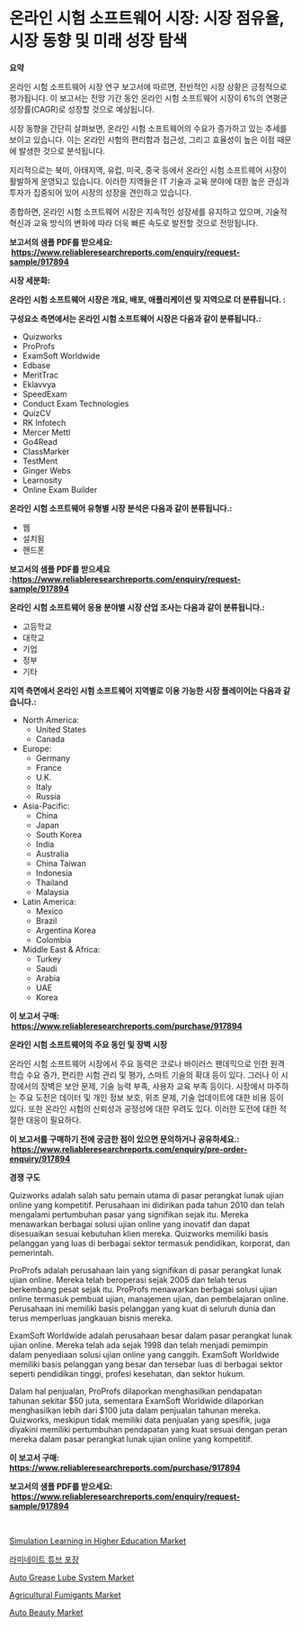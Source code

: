 <p><h1>온라인 시험 소프트웨어 시장: 시장 점유율, 시장 동향 및 미래 성장 탐색</h1></p><p><strong>요약</strong></p>
<p><p>온라인 시험 소프트웨어 시장 연구 보고서에 따르면, 전반적인 시장 상황은 긍정적으로 평가됩니다. 이 보고서는 전망 기간 동안 온라인 시험 소프트웨어 시장이 6%의 연평균 성장률(CAGR)로 성장할 것으로 예상됩니다.</p><p>시장 동향을 간단히 살펴보면, 온라인 시험 소프트웨어의 수요가 증가하고 있는 추세를 보이고 있습니다. 이는 온라인 시험의 편리함과 접근성, 그리고 효율성이 높은 이점 때문에 발생한 것으로 분석됩니다.</p><p>지리적으로는 북미, 아태지역, 유럽, 미국, 중국 등에서 온라인 시험 소프트웨어 시장이 활발하게 운영되고 있습니다. 이러한 지역들은 IT 기술과 교육 분야에 대한 높은 관심과 투자가 집중되어 있어 시장의 성장을 견인하고 있습니다.</p><p>종합하면, 온라인 시험 소프트웨어 시장은 지속적인 성장세를 유지하고 있으며, 기술적 혁신과 교육 방식의 변화에 따라 더욱 빠른 속도로 발전할 것으로 전망됩니다.</p></p>
<p><strong>보고서의 샘플 PDF를 받으세요: &nbsp;<a href="https://www.reliableresearchreports.com/enquiry/request-sample/917894">https://www.reliableresearchreports.com/enquiry/request-sample/917894</a></strong></p>
<p><strong>시장 세분화:</strong></p>
<p><strong> 온라인 시험 소프트웨어 시장은 개요, 배포, 애플리케이션 및 지역으로 더 분류됩니다. :</strong></p>
<p><strong>구성요소 측면에서는 온라인 시험 소프트웨어 시장은 다음과 같이 분류됩니다.:</strong></p>
<p><ul><li>Quizworks</li><li>ProProfs</li><li>ExamSoft Worldwide</li><li>Edbase</li><li>MeritTrac</li><li>Eklavvya</li><li>SpeedExam</li><li>Conduct Exam Technologies</li><li>QuizCV</li><li>RK Infotech</li><li>Mercer Mettl</li><li>Go4Read</li><li>ClassMarker</li><li>TestMent</li><li>Ginger Webs</li><li>Learnosity</li><li>Online Exam Builder</li></ul></p>
<p><strong> 온라인 시험 소프트웨어 유형별 시장 분석은 다음과 같이 분류됩니다.:</strong></p>
<p><ul><li>웹</li><li>설치됨</li><li>핸드폰</li></ul></p>
<p><strong>보고서의 샘플 PDF를 받으세요 :<a href="https://www.reliableresearchreports.com/enquiry/request-sample/917894">https://www.reliableresearchreports.com/enquiry/request-sample/917894</a></strong></p>
<p><strong> 온라인 시험 소프트웨어 응용 분야별 시장 산업 조사는 다음과 같이 분류됩니다.:</strong></p>
<p><ul><li>고등학교</li><li>대학교</li><li>기업</li><li>정부</li><li>기타</li></ul></p>
<p><strong>지역 측면에서 온라인 시험 소프트웨어 지역별로 이용 가능한 시장 플레이어는 다음과 같습니다.:</strong></p>
<p><ul>
    <li>
        North America:
        <ul>
            <li>United States</li>
            <li>Canada</li>
        </ul>
    </li>
    <li>
        Europe:
        <ul>
            <li>Germany</li>
            <li>France</li>
            <li>U.K.</li>
            <li>Italy</li>
            <li>Russia</li>
        </ul>
    </li>
    <li>
        Asia-Pacific:
        <ul>
            <li>China</li>
            <li>Japan</li>
            <li>South Korea</li>
            <li>India</li>
            <li>Australia</li>
            <li>China Taiwan</li>
            <li>Indonesia</li>
            <li>Thailand</li>
            <li>Malaysia</li>
        </ul>
    </li>
    <li>
        Latin America:
        <ul>
            <li>Mexico</li>
            <li>Brazil</li>
            <li>Argentina Korea</li>
            <li>Colombia</li>
        </ul>
    </li>
    <li>
        Middle East & Africa:
        <ul>
            <li>Turkey</li>
            <li>Saudi</li>
            <li>Arabia</li>
            <li>UAE</li>
            <li>Korea</li>
        </ul>
    </li>
    </ul></p>
<p><strong>이 보고서 구매: &nbsp;<a href="https://www.reliableresearchreports.com/purchase/917894">https://www.reliableresearchreports.com/purchase/917894</a></strong></p>
<p><strong>온라인 시험 소프트웨어의 주요 동인 및 장벽 시장</strong></p>
<p><p>온라인 시험 소프트웨어 시장에서 주요 동력은 코로나 바이러스 팬데믹으로 인한 원격 학습 수요 증가, 편리한 시험 관리 및 평가, 스마트 기술의 확대 등이 있다. 그러나 이 시장에서의 장벽은 보안 문제, 기술 능력 부족, 사용자 교육 부족 등이다. 시장에서 마주하는 주요 도전은 데이터 및 개인 정보 보호, 위조 문제, 기술 업데이트에 대한 비용 등이 있다. 또한 온라인 시험의 신뢰성과 공정성에 대한 우려도 있다. 이러한 도전에 대한 적절한 대응이 필요하다.</p></p>
<p><strong>이 보고서를 구매하기 전에 궁금한 점이 있으면 문의하거나 공유하세요.: &nbsp;<a href="https://www.reliableresearchreports.com/enquiry/pre-order-enquiry/917894">https://www.reliableresearchreports.com/enquiry/pre-order-enquiry/917894</a></strong></p>
<p><strong>경쟁 구도</strong></p>
<p><p>Quizworks adalah salah satu pemain utama di pasar perangkat lunak ujian online yang kompetitif. Perusahaan ini didirikan pada tahun 2010 dan telah mengalami pertumbuhan pasar yang signifikan sejak itu. Mereka menawarkan berbagai solusi ujian online yang inovatif dan dapat disesuaikan sesuai kebutuhan klien mereka. Quizworks memiliki basis pelanggan yang luas di berbagai sektor termasuk pendidikan, korporat, dan pemerintah.</p><p>ProProfs adalah perusahaan lain yang signifikan di pasar perangkat lunak ujian online. Mereka telah beroperasi sejak 2005 dan telah terus berkembang pesat sejak itu. ProProfs menawarkan berbagai solusi ujian online termasuk pembuat ujian, manajemen ujian, dan pembelajaran online. Perusahaan ini memiliki basis pelanggan yang kuat di seluruh dunia dan terus memperluas jangkauan bisnis mereka.</p><p>ExamSoft Worldwide adalah perusahaan besar dalam pasar perangkat lunak ujian online. Mereka telah ada sejak 1998 dan telah menjadi pemimpin dalam penyediaan solusi ujian online yang canggih. ExamSoft Worldwide memiliki basis pelanggan yang besar dan tersebar luas di berbagai sektor seperti pendidikan tinggi, profesi kesehatan, dan sektor hukum.</p><p>Dalam hal penjualan, ProProfs dilaporkan menghasilkan pendapatan tahunan sekitar $50 juta, sementara ExamSoft Worldwide dilaporkan menghasilkan lebih dari $100 juta dalam penjualan tahunan mereka. Quizworks, meskipun tidak memiliki data penjualan yang spesifik, juga diyakini memiliki pertumbuhan pendapatan yang kuat sesuai dengan peran mereka dalam pasar perangkat lunak ujian online yang kompetitif.</p></p>
<p><strong>이 보고서 구매: &nbsp; <a href="https://www.reliableresearchreports.com/purchase/917894">https://www.reliableresearchreports.com/purchase/917894</a></strong></p>
<p><strong>보고서의 샘플 PDF를 받으세요: &nbsp;<a href="https://www.reliableresearchreports.com/enquiry/request-sample/917894">https://www.reliableresearchreports.com/enquiry/request-sample/917894</a></strong><strong></strong></p>
<p>&nbsp;</p>
<p><p><a href="https://funky-papaya-cf4.notion.site/Simulation-Learning-in-Higher-Education-Market-Provides-a-Comprehensive-Analysis-Including-a-Macro-O-5bb57c0a37f2451997bed136099c578f">Simulation Learning in Higher Education Market</a></p><p><a href="https://medium.com/@dayoosianosg/%EB%9E%A8%EB%8B%88%ED%8A%B8-%ED%8A%9C%EB%B8%8C-%ED%8F%AC%EC%9E%A5-%EC%8B%9C%EC%9E%A5-%EC%9D%B8%EC%82%AC%EC%9D%B4%ED%8A%B8-%EC%8B%9C%EC%9E%A5-%EB%8F%99%ED%96%A5-%EC%84%B1%EC%9E%A5-2024%EB%85%84%EB%B6%80%ED%84%B0-2031%EB%85%84%EA%B9%8C%EC%A7%80-%EC%98%88%EC%83%81%EB%90%9C-%EA%B2%83-03ed4327182f">라미네이트 튜브 포장</a></p><p><a href="https://issuu.com/reportprime-2/docs/auto-grease-lube-system-market-size-2030.pptx">Auto Grease Lube System Market</a></p><p><a href="https://view.publitas.com/reportprime-1/agricultural-fumigants-market-size-focuses-on-market-dynamics-in-depth-analysis-and-future-projections-of-its-market-forecasted-for-period-from-2024-to-2031/">Agricultural Fumigants Market</a></p><p><a href="https://view.publitas.com/reportprime-1/auto-beauty-market-research-report-unlocks-analysis-on-the-market-financial-status-market-size-and-market-revenue-upto-2031/">Auto Beauty Market</a></p></p>